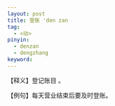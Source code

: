 ```yaml
---
layout: post
title: 登账 'den zan
tag:
  - <动>
pinyin: 
  - denzan
  - dengzhang
keyword: 
---
```


【释义】登记账目 。           
                                                             
【例句】每天营业结束后要及时登账。                                 
     
                                 
     
                           